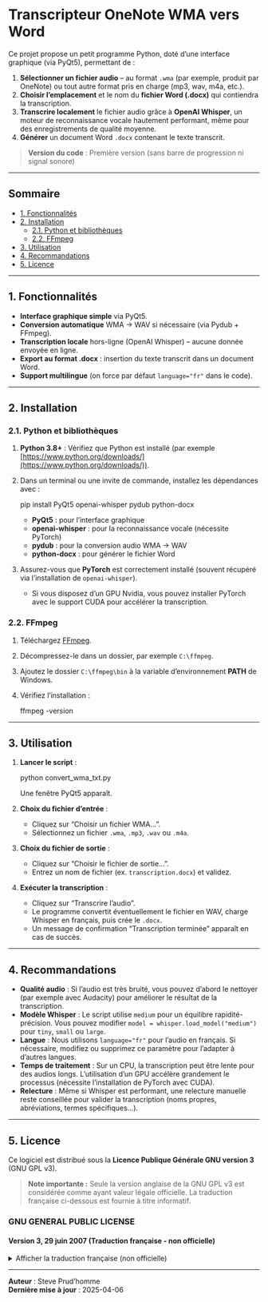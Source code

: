 # Transcripteur OneNote WMA vers Word

Ce projet propose un petit programme Python, doté d’une interface graphique (via PyQt5), permettant de :

1. **Sélectionner un fichier audio** – au format `.wma` (par exemple, produit par OneNote) ou tout autre format pris en charge (mp3, wav, m4a, etc.).  
2. **Choisir l’emplacement** et le nom du **fichier Word (.docx)** qui contiendra la transcription.  
3. **Transcrire localement** le fichier audio grâce à **OpenAI Whisper**, un moteur de reconnaissance vocale hautement performant, même pour des enregistrements de qualité moyenne.  
4. **Générer** un document Word `.docx` contenant le texte transcrit.

> **Version du code** : Première version (sans barre de progression ni signal sonore)

---

## Sommaire

- [1. Fonctionnalités](#1-fonctionnalités)  
- [2. Installation](#2-installation)  
  - [2.1. Python et bibliothèques](#21-python-et-bibliothèques)  
  - [2.2. FFmpeg](#22-ffmpeg)  
- [3. Utilisation](#3-utilisation)  
- [4. Recommandations](#4-recommandations)  
- [5. Licence](#5-licence)

---

## 1. Fonctionnalités

- **Interface graphique simple** via PyQt5.  
- **Conversion automatique** WMA -> WAV si nécessaire (via Pydub + FFmpeg).  
- **Transcription locale** hors-ligne (OpenAI Whisper) – aucune donnée envoyée en ligne.  
- **Export au format .docx** : insertion du texte transcrit dans un document Word.  
- **Support multilingue** (on force par défaut `language="fr"` dans le code).

---

## 2. Installation

### 2.1. Python et bibliothèques

1. **Python 3.8+** : Vérifiez que Python est installé (par exemple [https://www.python.org/downloads/](https://www.python.org/downloads/)).
2. Dans un terminal ou une invite de commande, installez les dépendances avec :

    pip install PyQt5 openai-whisper pydub python-docx

   - **PyQt5** : pour l’interface graphique  
   - **openai-whisper** : pour la reconnaissance vocale (nécessite PyTorch)  
   - **pydub** : pour la conversion audio WMA -> WAV  
   - **python-docx** : pour générer le fichier Word

3. Assurez-vous que **PyTorch** est correctement installé (souvent récupéré via l’installation de `openai-whisper`).  
   - Si vous disposez d’un GPU Nvidia, vous pouvez installer PyTorch avec le support CUDA pour accélérer la transcription.  

### 2.2. FFmpeg

1. Téléchargez [FFmpeg](https://ffmpeg.org/download.html).  
2. Décompressez-le dans un dossier, par exemple `C:\ffmpeg`.  
3. Ajoutez le dossier `C:\ffmpeg\bin` à la variable d’environnement **PATH** de Windows.  
4. Vérifiez l’installation :

    ffmpeg -version

---

## 3. Utilisation

1. **Lancer le script** :

    python convert_wma_txt.py

   Une fenêtre PyQt5 apparaît.

2. **Choix du fichier d’entrée** :  
   - Cliquez sur “Choisir un fichier WMA...”.  
   - Sélectionnez un fichier `.wma`, `.mp3`, `.wav` ou `.m4a`.  

3. **Choix du fichier de sortie** :  
   - Cliquez sur “Choisir le fichier de sortie...”.  
   - Entrez un nom de fichier (ex. `transcription.docx`) et validez.  

4. **Exécuter la transcription** :  
   - Cliquez sur “Transcrire l’audio”.  
   - Le programme convertit éventuellement le fichier en WAV, charge Whisper en français, puis crée le `.docx`.  
   - Un message de confirmation “Transcription terminée” apparaît en cas de succès.

---

## 4. Recommandations

- **Qualité audio** : Si l’audio est très bruité, vous pouvez d’abord le nettoyer (par exemple avec Audacity) pour améliorer le résultat de la transcription.  
- **Modèle Whisper** : Le script utilise `medium` pour un équilibre rapidité-précision. Vous pouvez modifier `model = whisper.load_model("medium")` pour `tiny`, `small` ou `large`.  
- **Langue** : Nous utilisons `language="fr"` pour l’audio en français. Si nécessaire, modifiez ou supprimez ce paramètre pour l’adapter à d’autres langues.  
- **Temps de traitement** : Sur un CPU, la transcription peut être lente pour des audios longs. L’utilisation d’un GPU accélère grandement le processus (nécessite l’installation de PyTorch avec CUDA).  
- **Relecture** : Même si Whisper est performant, une relecture manuelle reste conseillée pour valider la transcription (noms propres, abréviations, termes spécifiques…).

---

## 5. Licence

Ce logiciel est distribué sous la **Licence Publique Générale GNU version 3** (GNU GPL v3).  

> **Note importante :** Seule la version anglaise de la GNU GPL v3 est considérée comme ayant valeur légale officielle. La traduction française ci-dessous est fournie à titre informatif.  

### GNU GENERAL PUBLIC LICENSE  
#### Version 3, 29 juin 2007 (Traduction française - non officielle)

<details>
<summary>Afficher la traduction française (non officielle)</summary>

*(Insérez ici le texte complet de la traduction française de la GPL v3, ou un résumé, tout en renvoyant à la version anglaise officielle.)*

**Version anglaise officielle** : [GNU GPL v3 sur gnu.org](https://www.gnu.org/licenses/gpl-3.0.en.html)

</details>

---

**Auteur** : Steve Prud’homme  
**Dernière mise à jour** : 2025-04-06